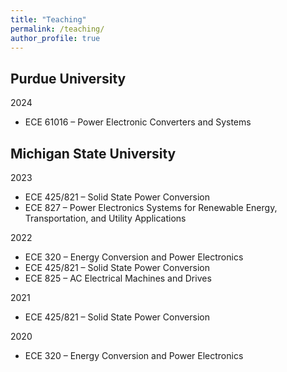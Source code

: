 ```yaml
---
title: "Teaching"
permalink: /teaching/
author_profile: true
---
```

Purdue University
------
2024
- ECE 61016 – Power Electronic Converters and Systems


Michigan State University
------
2023
- ECE 425/821 – Solid State Power Conversion
-	ECE 827 – Power Electronics Systems for Renewable Energy, Transportation, and Utility Applications

2022
-	ECE 320 – Energy Conversion and Power Electronics
-	ECE 425/821 – Solid State Power Conversion 
-	ECE 825 – AC Electrical Machines and Drives

2021
-	ECE 425/821 – Solid State Power Conversion

2020
-	ECE 320 – Energy Conversion and Power Electronics 

